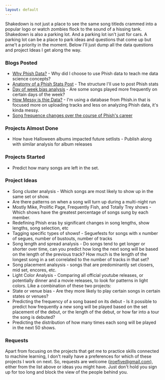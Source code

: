 ```yaml
---
layout: default
---
```


Shakedown is not just a place to see the same song titleds crammed into a popular logo or watch zombies flock to the sound of a hissing tank.  Shakedown is also a parking lot.  And a parking lot isn't just for cars.  A parking lot can be a place to park ideas and questions that come up but arne't a priority in the moment.  Below I'll just dump all the data questions and project Ideas I get along the way.

### Blogs Posted
* [Why Phish Data?](https://jroefive.github.io/2020/04/19/Why-Phish-Data.html) - Why did I choose to use Phish data to teach me data science concepts?
* [Anatomy of a Phish Stats Post](https://jroefive.github.io/2020/05/05/Anatomy-of-a-Phish-Stats-Post.html) - The structure I'll use to post Phish stats
* [Day of week bias analysis](https://jroefive.github.io/2020/04/30/Day-Of-Week-Bias-In-Phish-Setlists.html) - Are some songs played more frequently on certain days of the week?
* [How Messy is thie Data?](https://jroefive.github.io/2020/05/01/How-Messy-Is-This-Data.html) - I'm using a database from Phish.in that is focused more on uploading tracks and less on analyzing Phish data, it's kinda messy.
* [Song frequence changes over the course of Phish's career](https://jroefive.github.io/2020/05/02/Song-Frequency-Over-Phish-Career.html)

### Projects Almost Done

* How have Halloween albums impacted future setlists - Publish along with similar analysis for album releases

### Projects Started
* Predict how many songs are left in the set.

### Project Ideas
* Song cluster analysis - Which songs are most likely to show up in the same set or show.
* Are there patterns on when a song will turn up during a multi-night run
* Mostly Mike, Prolific Page, Frequently Fish, and Totally Trey shows - Which shows have the greatest percentage of songs sung by each member.
* Redefining Phish eras by significant changes in song lengths, show lengths, song selection, etc
* Tagging specific types of showsf - Seguefests for songs with x number of segues, number of bustouts, number of tracks
* Song length and spread analysis - Do songs tend to get longer or shorter over time, can you predict how long the next song will be based on the length of the previous track? How much is the length of the longest song in a set correlated to the number of tracks in that set?
* Song placement analsysis - songs that are predominantly set closers, mid set, encores, etc.
* Light Color Analysis - Comparing all official youtube releases, or potentially dinner and a movie releases, to look for patterns in light colors.  Like a combination of these two projects: 
* State or venue bias - Are they more likely to play certain songs in certain states or venues?
* Predicting the frequency of a song based on its debut - Is it possible to predict how frequently a new song will be played based on the set placement of the debut, or the length of the debut, or how far into a tour the song is debuted?
* Predicting the distribution of how many times each song will be played in the next 50 shows.

### Requests
Apart from focusing on the projects that get me to practice skills connected to machine learning, I don't really have a preferences for which of these projects I work on next.  So, requests are welcome (jroefive@gmail.com), either from the list above or ideas you might have.  Just don't hold you sign up for too long and block the view of the people behind you.








